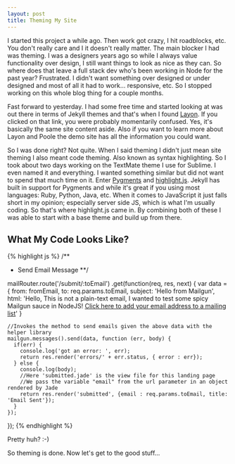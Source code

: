 ```yaml
---
layout: post
title: Theming My Site
---
```


I started this project a while ago. Then work got crazy, I hit roadblocks, etc. You don't really care and I it doesn't really matter. The main blocker I had was theming. I was a designers years ago so while I always value functionality over design, I still want things to look as nice as they can. So where does that leave a full stack dev who's been working in Node for the past year? Frustrated. I didn't want something over designed or under designed and most of all it had to work... responsive, etc. So I stopped working on this whole blog thing for a couple months.

<!--br-->

Fast forward to yesterday. I had some free time and started looking at was out there in terms of Jekyll themes and that's when I found [Layon](http://lanyon.getpoole.com/). If you clicked on that link, you were probably momentarily confused. Yes, it's basically the same site content aside. Also if you want to learn more about Layon and Poole the demo site has all the information you could want.

So I was done right? Not quite. When I said theming I didn't just mean site theming I also meant code theming. Also known as syntax highlighting. So I took about two days working on the TextMate theme I use for Sublime. I even named it and everything. I wanted something similar but did not want to spend that much time on it. Enter [Pygments](http://pygments.org/) and [highlight.js](https://highlightjs.org/). Jekyll has built in support for Pygments and while it's great if you using most languages: Ruby, Python, Java, etc. When it comes to JavaScript it just falls short in my opinion; especially server side JS, which is what I'm usually coding. So that's where highlight.js came in. By combining both of these I was able to start with a base theme and build up from there.

## What My Code Looks Like?

{% highlight js %}
/**
 * Send Email Message
 **/

mailRouter.route('/submit/:toEmail')
  .get(function(req, res, next) {
    var data = {
      from: fromEmail,
      to: req.params.toEmail, 
      subject: 'Hello from Mailgun',
      html: 'Hello, This is not a plain-text email, I wanted to test some spicy Mailgun sauce in NodeJS! <a href="http://0.0.0.0:3030/validate?' + req.params.toEmail + '">Click here to add your email address to a mailing list</a>'
    }

    //Invokes the method to send emails given the above data with the helper library
    mailgun.messages().send(data, function (err, body) {
      if(err) {
        console.log('got an error: ', err);
        return res.render('errors/' + err.status, { error : err});
      } else {
        console.log(body);
        //Here 'submitted.jade' is the view file for this landing page 
        //We pass the variable "email" from the url parameter in an object rendered by Jade
        return res.render('submitted', {email : req.params.toEmail, title: 'Email Sent'});
      }
    });
  });
{% endhighlight %}

Pretty huh? :-)

So theming is done. Now let's get to the good stuff...